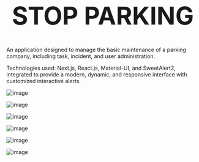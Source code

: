 
<h1 align="center" style="font-size: 4rem;">STOP PARKING</h1>
An application designed to manage the basic maintenance of a parking company, including task, incident, and user administration.

Technologies used:
Next.js, React.js, Material-UI, and SweetAlert2, integrated to provide a modern, dynamic, and responsive interface with customized interactive alerts.

![image](https://github.com/user-attachments/assets/3dc8019c-ea69-4a33-8e6f-fd82e5c988ac)

![image](https://github.com/user-attachments/assets/942e0d80-ea23-4c16-83c5-0c33a9e3908d)

![image](https://github.com/user-attachments/assets/a772c2a7-51fd-4a7a-8cbd-0502fc22033c)

![image](https://github.com/user-attachments/assets/555e6b60-9386-4331-9f6b-57a2d0c2f86b)

![image](https://github.com/user-attachments/assets/fc6a057d-3d3f-4400-a1f2-dfd04bc4cf0c)


![image](https://github.com/user-attachments/assets/05782e58-dd94-4d80-9f5b-c1e49a845b48)


